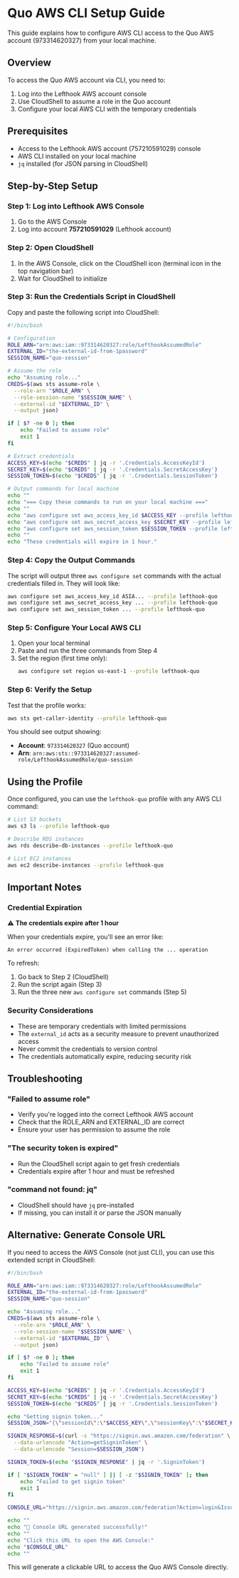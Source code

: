 # Quo AWS CLI Setup Guide

This guide explains how to configure AWS CLI access to the Quo AWS account (973314620327) from your local machine.

## Overview

To access the Quo AWS account via CLI, you need to:

1. Log into the Lefthook AWS account console
2. Use CloudShell to assume a role in the Quo account
3. Configure your local AWS CLI with the temporary credentials

## Prerequisites

- Access to the Lefthook AWS account (757210591029) console
- AWS CLI installed on your local machine
- `jq` installed (for JSON parsing in CloudShell)

## Step-by-Step Setup

### Step 1: Log into Lefthook AWS Console

1. Go to the AWS Console
2. Log into account **757210591029** (Lefthook account)

### Step 2: Open CloudShell

1. In the AWS Console, click on the CloudShell icon (terminal icon in the top navigation bar)
2. Wait for CloudShell to initialize

### Step 3: Run the Credentials Script in CloudShell

Copy and paste the following script into CloudShell:

```bash
#!/bin/bash

# Configuration
ROLE_ARN="arn:aws:iam::973314620327:role/LefthookAssumedRole"
EXTERNAL_ID="the-external-id-from-1password"
SESSION_NAME="quo-session"

# Assume the role
echo "Assuming role..."
CREDS=$(aws sts assume-role \
  --role-arn "$ROLE_ARN" \
  --role-session-name "$SESSION_NAME" \
  --external-id "$EXTERNAL_ID" \
  --output json)

if [ $? -ne 0 ]; then
    echo "Failed to assume role"
    exit 1
fi

# Extract credentials
ACCESS_KEY=$(echo "$CREDS" | jq -r '.Credentials.AccessKeyId')
SECRET_KEY=$(echo "$CREDS" | jq -r '.Credentials.SecretAccessKey')
SESSION_TOKEN=$(echo "$CREDS" | jq -r '.Credentials.SessionToken')

# Output commands for local machine
echo ""
echo "=== Copy these commands to run on your local machine ==="
echo ""
echo "aws configure set aws_access_key_id $ACCESS_KEY --profile lefthook-quo"
echo "aws configure set aws_secret_access_key $SECRET_KEY --profile lefthook-quo"
echo "aws configure set aws_session_token $SESSION_TOKEN --profile lefthook-quo"
echo ""
echo "These credentials will expire in 1 hour."
```

### Step 4: Copy the Output Commands

The script will output three `aws configure set` commands with the actual credentials filled in. They will look like:

```bash
aws configure set aws_access_key_id ASIA... --profile lefthook-quo
aws configure set aws_secret_access_key ... --profile lefthook-quo
aws configure set aws_session_token ... --profile lefthook-quo
```

### Step 5: Configure Your Local AWS CLI

1. Open your local terminal
2. Paste and run the three commands from Step 4
3. Set the region (first time only):
   ```bash
   aws configure set region us-east-1 --profile lefthook-quo
   ```

### Step 6: Verify the Setup

Test that the profile works:

```bash
aws sts get-caller-identity --profile lefthook-quo
```

You should see output showing:

- **Account**: `973314620327` (Quo account)
- **Arn**: `arn:aws:sts::973314620327:assumed-role/LefthookAssumedRole/quo-session`

## Using the Profile

Once configured, you can use the `lefthook-quo` profile with any AWS CLI command:

```bash
# List S3 buckets
aws s3 ls --profile lefthook-quo

# Describe RDS instances
aws rds describe-db-instances --profile lefthook-quo

# List EC2 instances
aws ec2 describe-instances --profile lefthook-quo
```

## Important Notes

### Credential Expiration

⚠️ **The credentials expire after 1 hour**

When your credentials expire, you'll see an error like:

```
An error occurred (ExpiredToken) when calling the ... operation
```

To refresh:

1. Go back to Step 2 (CloudShell)
2. Run the script again (Step 3)
3. Run the three new `aws configure set` commands (Step 5)

### Security Considerations

- These are temporary credentials with limited permissions
- The `external_id` acts as a security measure to prevent unauthorized access
- Never commit the credentials to version control
- The credentials automatically expire, reducing security risk

## Troubleshooting

### "Failed to assume role"

- Verify you're logged into the correct Lefthook AWS account
- Check that the ROLE_ARN and EXTERNAL_ID are correct
- Ensure your user has permission to assume the role

### "The security token is expired"

- Run the CloudShell script again to get fresh credentials
- Credentials expire after 1 hour and must be refreshed

### "command not found: jq"

- CloudShell should have `jq` pre-installed
- If missing, you can install it or parse the JSON manually

## Alternative: Generate Console URL

If you need to access the AWS Console (not just CLI), you can use this extended script in CloudShell:

```bash
#!/bin/bash

ROLE_ARN="arn:aws:iam::973314620327:role/LefthookAssumedRole"
EXTERNAL_ID="the-external-id-from-1password"
SESSION_NAME="quo-session"

echo "Assuming role..."
CREDS=$(aws sts assume-role \
  --role-arn "$ROLE_ARN" \
  --role-session-name "$SESSION_NAME" \
  --external-id "$EXTERNAL_ID" \
  --output json)

if [ $? -ne 0 ]; then
    echo "Failed to assume role"
    exit 1
fi

ACCESS_KEY=$(echo "$CREDS" | jq -r '.Credentials.AccessKeyId')
SECRET_KEY=$(echo "$CREDS" | jq -r '.Credentials.SecretAccessKey')
SESSION_TOKEN=$(echo "$CREDS" | jq -r '.Credentials.SessionToken')

echo "Getting signin token..."
SESSION_JSON="{\"sessionId\":\"$ACCESS_KEY\",\"sessionKey\":\"$SECRET_KEY\",\"sessionToken\":\"$SESSION_TOKEN\"}"

SIGNIN_RESPONSE=$(curl -s "https://signin.aws.amazon.com/federation" \
  --data-urlencode "Action=getSigninToken" \
  --data-urlencode "Session=$SESSION_JSON")

SIGNIN_TOKEN=$(echo "$SIGNIN_RESPONSE" | jq -r '.SigninToken')

if [ "$SIGNIN_TOKEN" = "null" ] || [ -z "$SIGNIN_TOKEN" ]; then
    echo "Failed to get signin token"
    exit 1
fi

CONSOLE_URL="https://signin.aws.amazon.com/federation?Action=login&Issuer=CloudShell&Destination=https://console.aws.amazon.com/&SigninToken=$SIGNIN_TOKEN"

echo ""
echo "🎉 Console URL generated successfully!"
echo ""
echo "Click this URL to open the AWS Console:"
echo "$CONSOLE_URL"
echo ""
```

This will generate a clickable URL to access the Quo AWS Console directly.

